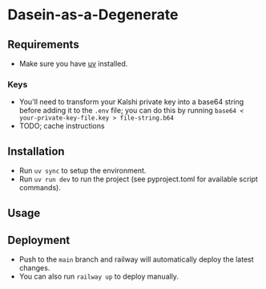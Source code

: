 # Dasein-as-a-Degenerate

## Requirements

- Make sure you have [uv](https://docs.astral.sh/uv/) installed.

### Keys

- You'll need to transform your Kalshi private key into a base64 string before adding it to the `.env` file; you can do this by running `base64 < your-private-key-file.key > file-string.b64`
- TODO; cache instructions

## Installation

- Run `uv sync` to setup the environment.
- Run `uv run dev` to run the project (see pyproject.toml for available script commands).

## Usage


## Deployment

- Push to the `main` branch and railway will automatically deploy the latest changes.
- You can also run `railway up` to deploy manually.
